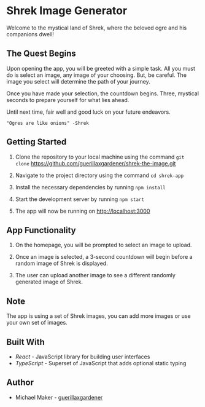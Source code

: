 # Shrek Image Generator

Welcome to the mystical land of Shrek, where the beloved ogre and his companions dwell!

## The Quest Begins

Upon opening the app, you will be greeted with a simple task. All you must do is select an image, any image of your choosing. But, be careful. The image you select will determine the path of your journey.

Once you have made your selection, the countdown begins. Three, mystical seconds to prepare yourself for what lies ahead.

Until next time, fair well and good luck on your future endeavors.

    "Ogres are like onions" -Shrek

## Getting Started

1. Clone the repository to your local machine using the command
`git clone` https://github.com/guerillaxgardener/shrek-the-image.git

2. Navigate to the project directory using the command `cd shrek-app`

3. Install the necessary dependencies by running `npm install`

4. Start the development server by running `npm start`

5. The app will now be running on <http://localhost:3000>

## App Functionality

1. On the homepage, you will be prompted to select an image to upload.

2. Once an image is selected, a 3-second countdown will begin before a random image of Shrek is displayed.

3. The user can upload another image to see a different randomly generated image of Shrek.

## Note

The app is using a set of Shrek images, you can add more images or use your own set of images.

## Built With
- *React* - JavaScript library for building user interfaces
- *TypeScript* - Superset of JavaScript that adds optional static typing

## Author 

- Michael Maker - [guerillaxgardener](https://github.com/guerillaxgardener)
